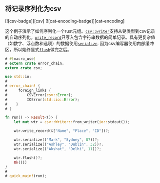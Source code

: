 ## 将记录序列化为csv

[![csv-badge]][csv] [![cat-encoding-badge]][cat-encoding]

这个例子演示了如何序列化一个rust元组。[`csv::writer`]支持从锈类型到csv记录的自动序列化。[`write_record`]只写入包含字符串数据的简单记录。具有更复杂值（如数字、浮点数和选项）的数据使用[`serialize`]. 因为csv编写器使用内部缓冲区，所以始终显式[`flush`]做完之后。

```rust
# #[macro_use]
# extern crate error_chain;
extern crate csv;

use std::io;
#
# error_chain! {
#     foreign_links {
#         CSVError(csv::Error);
#         IOError(std::io::Error);
#    }
# }

fn run() -> Result<()> {
    let mut wtr = csv::Writer::from_writer(io::stdout());

    wtr.write_record(&["Name", "Place", "ID"])?;

    wtr.serialize(("Mark", "Sydney", 87))?;
    wtr.serialize(("Ashley", "Dublin", 32))?;
    wtr.serialize(("Akshat", "Delhi", 11))?;

    wtr.flush()?;
    Ok(())
}
#
# quick_main!(run);
```

[`csv::writer`]: https://docs.rs/csv/*/csv/struct.Writer.html

[`flush`]: https://docs.rs/csv/*/csv/struct.Writer.html#method.flush

[`serialize`]: https://docs.rs/csv/*/csv/struct.Writer.html#method.serialize

[`write_record`]: https://docs.rs/csv/*/csv/struct.Writer.html#method.write_record
